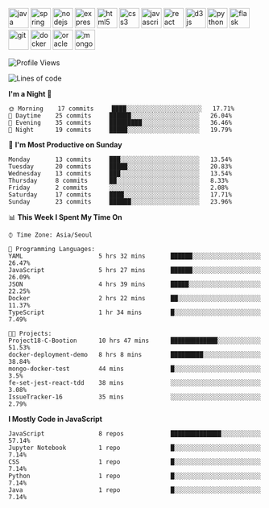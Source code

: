 <p align="left">
    <img src="https://devicons.github.io/devicon/devicon.git/icons/java/java-original-wordmark.svg" alt="java" width="40" height="40"/>
    <img src="https://www.vectorlogo.zone/logos/springio/springio-icon.svg" alt="spring" width="40" height="40"/>
    <img src="https://devicons.github.io/devicon/devicon.git/icons/nodejs/nodejs-original-wordmark.svg" alt="nodejs" width="40" height="40"/>
    <img src="https://devicons.github.io/devicon/devicon.git/icons/express/express-original-wordmark.svg" alt="express" width="40" height="40"/>
    <img src="https://devicons.github.io/devicon/devicon.git/icons/html5/html5-original-wordmark.svg" alt="html5" width="40" height="40"/>
    <img src="https://devicons.github.io/devicon/devicon.git/icons/css3/css3-original-wordmark.svg" alt="css3" width="40" height="40"/>
    <img src="https://devicons.github.io/devicon/devicon.git/icons/javascript/javascript-original.svg" alt="javascript" width="40" height="40"/>
    <img src="https://devicons.github.io/devicon/devicon.git/icons/react/react-original-wordmark.svg" alt="react" width="40" height="40"/>
    <img src="https://devicons.github.io/devicon/devicon.git/icons/d3js/d3js-original.svg" alt="d3js" width="40" height="40"/>
    <img src="https://devicons.github.io/devicon/devicon.git/icons/python/python-original.svg" alt="python" width="40" height="40"/>
    <img src="https://www.vectorlogo.zone/logos/pocoo_flask/pocoo_flask-icon.svg" alt="flask" width="40" height="40"/>
    <img src="https://www.vectorlogo.zone/logos/git-scm/git-scm-icon.svg" alt="git" width="40" height="40"/>
    <img src="https://devicons.github.io/devicon/devicon.git/icons/docker/docker-original-wordmark.svg" alt="docker" width="40" height="40"/>
    <img src="https://devicons.github.io/devicon/devicon.git/icons/oracle/oracle-original.svg" alt="oracle" width="40" height="40"/>
    <img src="https://devicons.github.io/devicon/devicon.git/icons/mongodb/mongodb-original-wordmark.svg" alt="mongodb" width="40" height="40"/>
</p>

<!--START_SECTION:waka-->
![Profile Views](http://img.shields.io/badge/Profile%20Views-3-blue)

![Lines of code](https://img.shields.io/badge/From%20Hello%20World%20I%27ve%20Written-669100%20lines%20of%20code-blue)

**I'm a Night 🦉** 

```text
🌞 Morning    17 commits     ████░░░░░░░░░░░░░░░░░░░░░   17.71% 
🌆 Daytime    25 commits     ██████░░░░░░░░░░░░░░░░░░░   26.04% 
🌃 Evening    35 commits     █████████░░░░░░░░░░░░░░░░   36.46% 
🌙 Night      19 commits     █████░░░░░░░░░░░░░░░░░░░░   19.79%

```
📅 **I'm Most Productive on Sunday** 

```text
Monday       13 commits     ███░░░░░░░░░░░░░░░░░░░░░░   13.54% 
Tuesday      20 commits     █████░░░░░░░░░░░░░░░░░░░░   20.83% 
Wednesday    13 commits     ███░░░░░░░░░░░░░░░░░░░░░░   13.54% 
Thursday     8 commits      ██░░░░░░░░░░░░░░░░░░░░░░░   8.33% 
Friday       2 commits      ░░░░░░░░░░░░░░░░░░░░░░░░░   2.08% 
Saturday     17 commits     ████░░░░░░░░░░░░░░░░░░░░░   17.71% 
Sunday       23 commits     ██████░░░░░░░░░░░░░░░░░░░   23.96%

```


📊 **This Week I Spent My Time On** 

```text
⌚︎ Time Zone: Asia/Seoul

💬 Programming Languages: 
YAML                     5 hrs 32 mins       ██████░░░░░░░░░░░░░░░░░░░   26.47% 
JavaScript               5 hrs 27 mins       ██████░░░░░░░░░░░░░░░░░░░   26.09% 
JSON                     4 hrs 39 mins       █████░░░░░░░░░░░░░░░░░░░░   22.25% 
Docker                   2 hrs 22 mins       ██░░░░░░░░░░░░░░░░░░░░░░░   11.37% 
TypeScript               1 hr 34 mins        █░░░░░░░░░░░░░░░░░░░░░░░░   7.49%

🐱‍💻 Projects: 
Project18-C-Bootion      10 hrs 47 mins      █████████████░░░░░░░░░░░░   51.53% 
docker-deployment-demo   8 hrs 8 mins        █████████░░░░░░░░░░░░░░░░   38.84% 
mongo-docker-test        44 mins             █░░░░░░░░░░░░░░░░░░░░░░░░   3.5% 
fe-set-jest-react-tdd    38 mins             ░░░░░░░░░░░░░░░░░░░░░░░░░   3.08% 
IssueTracker-16          35 mins             ░░░░░░░░░░░░░░░░░░░░░░░░░   2.79%

```

**I Mostly Code in JavaScript** 

```text
JavaScript               8 repos             ██████████████░░░░░░░░░░░   57.14% 
Jupyter Notebook         1 repo              █░░░░░░░░░░░░░░░░░░░░░░░░   7.14% 
CSS                      1 repo              █░░░░░░░░░░░░░░░░░░░░░░░░   7.14% 
Python                   1 repo              █░░░░░░░░░░░░░░░░░░░░░░░░   7.14% 
Java                     1 repo              █░░░░░░░░░░░░░░░░░░░░░░░░   7.14%

```



<!--END_SECTION:waka-->

